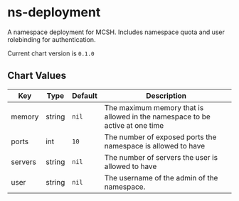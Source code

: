 ns-deployment
=============
A namespace deployment for MCSH. Includes namespace quota and user rolebinding for authentication.

Current chart version is `0.1.0`

## Chart Values

| Key | Type | Default | Description |
|-----|------|---------|-------------|
| memory | string | `nil` | The maximum memory that is allowed in the namespace to be active at one time |
| ports | int | `10` | The number of exposed ports the namespace is allowed to have  |
| servers | string | `nil` | The number of servers the user is allowed to have |
| user | string | `nil` | The username of the admin of the namespace. |
